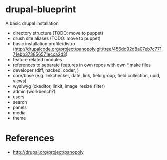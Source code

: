 drupal-blueprint
================
A basic drupal installation
* directory structure (TODO: move to puppet)
* drush site aliases (TODO: move to puppet)
* basic installation profile/distro (http://drupalcode.org/project/panopoly.git/tree/456dd92d8a07eb7c77171ebb373856571ecca2d3)
* feature related modules
* references to separate features in own repos with own *.make files
 * developer (diff, hacked, coder, )
 * core/base (e.g. linkchecker, date, link, field group, field collection, uuid, views)
 * wysiwyg (ckeditor, linkit, image_resize_filter)
 * admin (workbench?)
 * users
 * search
 * panels
 * media
 * theme
 
# References
* http://drupal.org/project/panopoly
